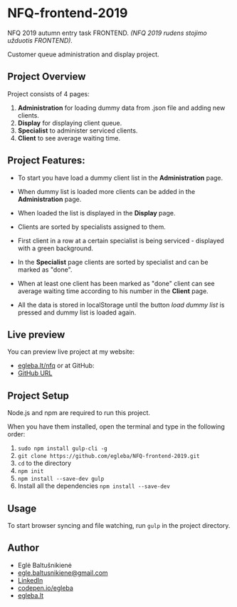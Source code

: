 # NFQ-frontend-2019

NFQ 2019 autumn entry task FRONTEND.
*(NFQ 2019 rudens stojimo užduotis FRONTEND).*

Customer queue administration and display project.


## Project Overview

Project consists of 4 pages:

1. **Administration** for loading dummy data from .json file and adding new clients.
2. **Display** for displaying client queue.
3. **Specialist** to administer serviced clients.
4. **Client** to see average waiting time.


## Project Features:

* To start you have load a dummy client list in the **Administration** page.
* When dummy list is loaded more clients can be added in the **Administration** page.
* When loaded the list is displayed in the **Display** page.
* Clients are sorted by specialists assigned to them.
* First client in a row at a certain specialist is being serviced - displayed with a green background.
* In the **Specialist** page clients are sorted by specialist and can be marked as "done".
* When at least one client has been marked as "done" client can see average waiting time according to his number in the **Client** page.

* All the data is stored in localStorage until the button *load dummy list* is pressed and dummy list is loaded again.


## Live preview

You can preview live project at my website:
- [egleba.lt/nfq](http://egleba.lt/nfq/)
or at GitHub:
- [GitHub URL](https://github.com/egleba/NFQ-frontend-2019.git)


## Project Setup

Node.js and npm are required to run this project.

When you have them installed, open the terminal and type in the following order:
1. `sudo npm install gulp-cli -g`
2. `git clone https://github.com/egleba/NFQ-frontend-2019.git`
3. `cd` to the directory
4. `npm init`
5. `npm install --save-dev gulp`
6. Install all the dependencies `npm install --save-dev`


## Usage

To start browser syncing and file watching, run `gulp` in the project directory.


## Author

* Eglė Baltušnikienė
* egle.baltusnikiene@gmail.com
* [LinkedIn](https://www.linkedin.com/in/egl%C4%97-baltu%C5%A1nikien%C4%97-22368b60/)
* [codepen.io/egleba](https://codepen.io/egleba/)
* [egleba.lt](http://egleba.lt/)
